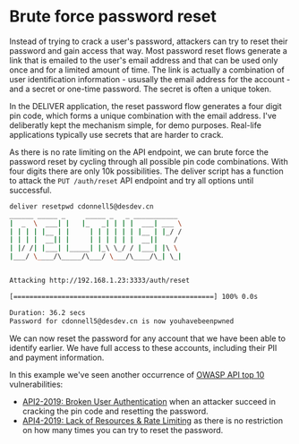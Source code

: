 # Brute force password reset

Instead of trying to crack a user's password, attackers can try to reset their password and gain access that way. Most password reset flows generate a link that is emailed to the user's email address and that can be used only once and for a limited amount of time. The link is actually a combination of user identification information - ususally the email address for the account - and a secret or one-time password. The secret is often a unique token. 

In the DELIVER application, the reset password flow generates a four digit pin code, which forms a unique combination with the email address. I've deliberatly kept the mechanism simple, for demo purposes. Real-life applications typically use secrets that are harder to crack. 

As there is no rate limiting on the API endpoint, we can brute force the password reset by cycling through all possible pin code combinations. With four digits there are only 10k possibilities. The deliver script has a function to attack the `PUT /auth/reset` API endpoint and try all options until successful.

```bash
deliver resetpwd cdonnell5@desdev.cn
______ _____ _     _____ _   _ ___________
|  _  \  ___| |   |_   _| | | |  ___| ___ \
| | | | |__ | |     | | | | | | |__ | |_/ /
| | | |  __|| |     | | | | | |  __||    /
| |/ /| |___| |_____| |_\ \_/ / |___| |\ \
|___/ \____/\_____/\___/ \___/\____/\_| \_|


Attacking http://192.168.1.23:3333/auth/reset

[==================================================] 100% 0.0s

Duration: 36.2 secs
Password for cdonnell5@desdev.cn is now youhavebeenpwned
```

We can now reset the password for any account that we have been able to identify earlier. We have full access to these accounts, including their PII and payment information. 

In this example we've seen another occurrence of [OWASP API top 10](https://owasp.org/www-project-api-security/) vulnerabilities:

- [API2-2019: Broken User Authentication](https://github.com/OWASP/API-Security/blob/master/2019/en/src/0xa2-broken-user-authentication.md) when an attacker succeed in cracking the pin code and resetting the password.
- [API4-2019: Lack of Resources & Rate Limiting](https://github.com/OWASP/API-Security/blob/master/2019/en/src/0xa4-lack-of-resources-and-rate-limiting.md) as there is no restriction on how many times you can try to reset the password.